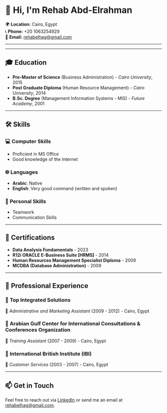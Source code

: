 

# 👋 Hi, I'm Rehab Abd-Elrahman

🌍 **Location:** Cairo, Egypt  
📞 **Phone:** +20 1063254929  
📧 **Email:** [rehabelhag@gmail.com](mailto:rehabelhag@gmail.com)

---


---

## 🎓 Education

- **Pre-Master of Science** (Business Administration) - *Cairo University*, 2015  
- **Post Graduate Diploma** (Human Resource Management) - *Cairo University*, 2014  
- **B.Sc. Degree** (Management Information Systems - MIS) - *Future Academy*, 2001

---

## 🛠 Skills

### 💻 **Computer Skills**
- Proficient in MS Office
- Good knowledge of the Internet

### 🌐 **Languages**
- **Arabic**: Native  
- **English**: Very good command (written and spoken)

### 🤝 **Personal Skills**
- Teamwork
- Communication Skills

---

## 📜 Certifications
- **Data Analysis Fundamentals** - 2023  
- **R12i ORACLE E-Business Suite [HRMS]** - 2014  
- **Human Resources Management Specialist Diploma** - 2009  
- **MCDBA (Database Administration)** - 2009

---

## 💼 Professional Experience

### 🏢 **Top Integrated Solutions**  
📅 *Administrative and Marketing Assistant* (2009 - 2012) - Cairo, Egypt  

### 🏢 **Arabian Gulf Center for International Consultations & Conferences Organization**  
📅 *Training Assistant* (2007 - 2009) - Cairo, Egypt  

### 🏢 **International British Institute (IBI)**  
📅 *Customer Services* (2003 - 2007) - Cairo, Egypt  

---

## 📫 Get in Touch

Feel free to reach out via [LinkedIn](https://www.linkedin.com/in/rehab-abd-elrahman) or send me an email at [rehabelhag@gmail.com](mailto:rehabelhag@gmail.com).

